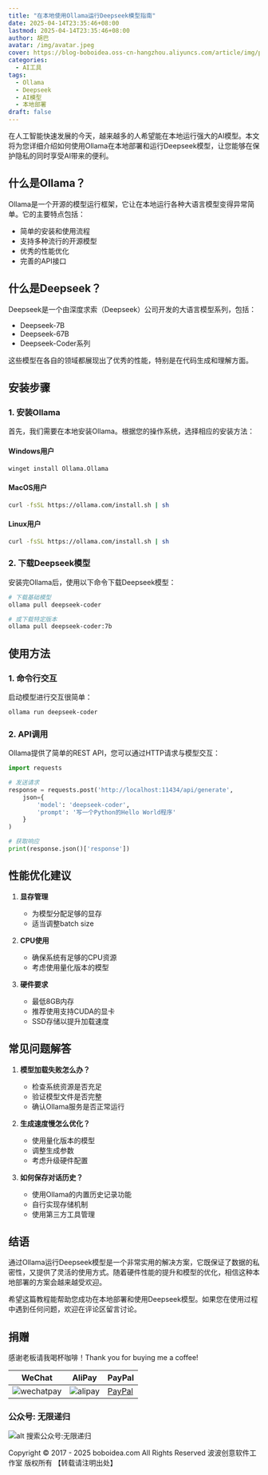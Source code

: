 ```yaml
---
title: "在本地使用Ollama运行Deepseek模型指南"
date: 2025-04-14T23:35:46+08:00
lastmod: 2025-04-14T23:35:46+08:00
author: 胡巴
avatar: /img/avatar.jpeg
cover: https://blog-boboidea.oss-cn-hangzhou.aliyuncs.com/article/img/posts/auto/article (23).jpg
categories:
  - AI工具
tags:
  - Ollama
  - Deepseek
  - AI模型
  - 本地部署
draft: false
---
```


在人工智能快速发展的今天，越来越多的人希望能在本地运行强大的AI模型。本文将为您详细介绍如何使用Ollama在本地部署和运行Deepseek模型，让您能够在保护隐私的同时享受AI带来的便利。

<!--more-->

## 什么是Ollama？

Ollama是一个开源的模型运行框架，它让在本地运行各种大语言模型变得异常简单。它的主要特点包括：

- 简单的安装和使用流程
- 支持多种流行的开源模型
- 优秀的性能优化
- 完善的API接口

## 什么是Deepseek？

Deepseek是一个由深度求索（Deepseek）公司开发的大语言模型系列，包括：

- Deepseek-7B
- Deepseek-67B
- Deepseek-Coder系列

这些模型在各自的领域都展现出了优秀的性能，特别是在代码生成和理解方面。

## 安装步骤

### 1. 安装Ollama

首先，我们需要在本地安装Ollama。根据您的操作系统，选择相应的安装方法：

#### Windows用户
```bash
winget install Ollama.Ollama
```

#### MacOS用户
```bash
curl -fsSL https://ollama.com/install.sh | sh
```

#### Linux用户
```bash
curl -fsSL https://ollama.com/install.sh | sh
```

### 2. 下载Deepseek模型

安装完Ollama后，使用以下命令下载Deepseek模型：

```bash
# 下载基础模型
ollama pull deepseek-coder

# 或下载特定版本
ollama pull deepseek-coder:7b
```

## 使用方法

### 1. 命令行交互

启动模型进行交互很简单：

```bash
ollama run deepseek-coder
```

### 2. API调用

Ollama提供了简单的REST API，您可以通过HTTP请求与模型交互：

```python
import requests

# 发送请求
response = requests.post('http://localhost:11434/api/generate', 
    json={
        'model': 'deepseek-coder',
        'prompt': '写一个Python的Hello World程序'
    }
)

# 获取响应
print(response.json()['response'])
```

## 性能优化建议

1. **显存管理**
   - 为模型分配足够的显存
   - 适当调整batch size

2. **CPU使用**
   - 确保系统有足够的CPU资源
   - 考虑使用量化版本的模型

3. **硬件要求**
   - 最低8GB内存
   - 推荐使用支持CUDA的显卡
   - SSD存储以提升加载速度

## 常见问题解答

1. **模型加载失败怎么办？**
   - 检查系统资源是否充足
   - 验证模型文件是否完整
   - 确认Ollama服务是否正常运行

2. **生成速度慢怎么优化？**
   - 使用量化版本的模型
   - 调整生成参数
   - 考虑升级硬件配置

3. **如何保存对话历史？**
   - 使用Ollama的内置历史记录功能
   - 自行实现存储机制
   - 使用第三方工具管理

## 结语

通过Ollama运行Deepseek模型是一个非常实用的解决方案，它既保证了数据的私密性，又提供了灵活的使用方式。随着硬件性能的提升和模型的优化，相信这种本地部署的方案会越来越受欢迎。

希望这篇教程能帮助您成功在本地部署和使用Deepseek模型。如果您在使用过程中遇到任何问题，欢迎在评论区留言讨论。

<!--qr_code-->

## 捐赠

感谢老板请我喝杯咖啡！Thank you for buying me a coffee!

| WeChat | AliPay | PayPal |
| --- | --- | --- |
| ![wechatpay](https://blog-boboidea.oss-cn-hangzhou.aliyuncs.com/pay/wechat_%E6%94%B6%E6%AC%BE%E7%A0%81.jpg) | ![alipay](https://blog-boboidea.oss-cn-hangzhou.aliyuncs.com/pay/alipay.jpg) | [PayPal](https://paypal.me/JianboQin?country.x=C2&locale.x=zh_XC) |

### 公众号: 无限递归

![alt 搜索公众号:无限递归](https://blog-boboidea.oss-cn-hangzhou.aliyuncs.com/article/img/gongzhonghao.jpeg "无限递归")

<!--declare-declare-->

Copyright &copy; 2017 - 2025 boboidea.com All Rights Reserved 波波创意软件工作室 版权所有 【转载请注明出处】 